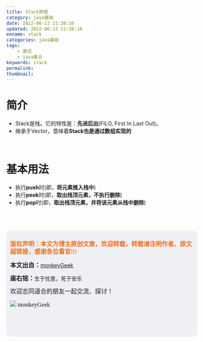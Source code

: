 ```yaml
---
title: Stack原理
category: java基础
date: 2022-06-13 21:38:10
updated: 2022-06-13 21:38:10
enname: stack
categories: java基础
tags:
	- 面试
	- java集合
keywords: stack
permalink:
thumbnail:
---
```


# 简介

- Stack是栈。它的特性是：**先进后出**(FILO, First In Last Out)。<!--more-->
- 继承于Vector，意味着**Stack也是通过数组实现的**



</br>

# 基本用法

- 执行**push**时(即，**将元素推入栈中**)
- 执行**peek**时(即，**取出栈顶元素，不执行删除**)
- 执行**pop**时(即，**取出栈顶元素，并将该元素从栈中删除**)



</br>

</br>

</br>

<script>
var _hmt = _hmt || [];
(function() {
  var hm = document.createElement("script");
  hm.src = "https://hm.baidu.com/hm.js?2f798e6b269c8a40f12bef25d7f1876d";
  var s = document.getElementsByTagName("script")[0]; 
  s.parentNode.insertBefore(hm, s);
})();
</script>

<div style="height:260px; background-color:rgb(238,240,244); padding:10px;border-radius:10px;">
    <p style="color:#f36c21;font:bold 16px/20px 'kaiTi';">
      版权声明：本文为博主原创文章，欢迎转载，转载请注明作者、原文超链接，感谢各位看官!!!
    </p>
    <p>
      <span style="font:bold 16px/20px 'kaiTi';">本文出自：</span><a href="https://monkeyGeek369.github.io">monkeyGeek</a> 
    </p>
    <p>
      <span style="font:bold 16px/20px 'kaiTi';">座右铭：</span><span>生于忧患，死于安乐</span> 
    </p>
    <p>
      <span style="font:16px/20px 'kaiTi';">欢迎志同道合的朋友一起交流、探讨！</span> 
    </p>
    <img style="height:auto; width:auto;flot:left;" src="../../../../image/monkey64.png" /><span style="font:16px/20px 'kaiTi';flot:left;">   monkeyGeek</span>


